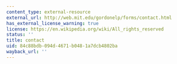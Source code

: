 ```yaml
---
content_type: external-resource
external_url: http://web.mit.edu/gordonelp/forms/contact.html
has_external_license_warning: true
license: https://en.wikipedia.org/wiki/All_rights_reserved
status: ''
title: contact
uid: 84c88bdb-094d-4671-b048-1a7dcb4802ba
wayback_url: ''
---
```

